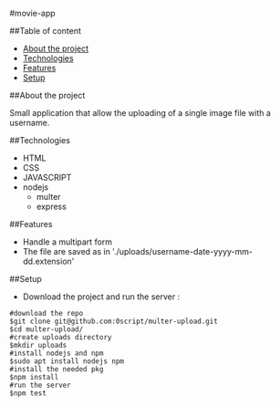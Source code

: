 #movie-app

##Table of content

* [About the project](#about-the-project)
* [Technologies](#technologies)
* [Features](#features)
* [Setup](#setup)

##About the project

Small application that allow the uploading of a single image file with a username.

##Technologies

* HTML
* CSS
* JAVASCRIPT
* nodejs
    * multer
    * express

##Features

* Handle a multipart form 
* The file are saved as in './uploads/username-date-yyyy-mm-dd.extension'

##Setup

* Download the project and run the server :

```shell
#download the repo
$git clone git@github.com:0script/multer-upload.git
$cd multer-upload/
#create uploads directory
$mkdir uploads
#install nodejs and npm
$sudo apt install nodejs npm
#install the needed pkg
$npm install
#run the server
$npm test
```
